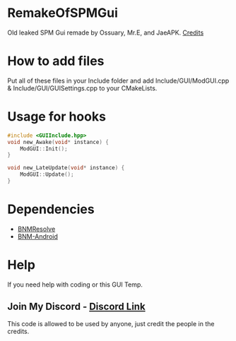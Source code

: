 # RemakeOfSPMGui
Old leaked SPM Gui remade by Ossuary, Mr.E, and JaeAPK. [Credits](https://kawaiiclique.vercel.app/Projects/CPPMenuHook)

# How to add files
Put all of these files in your Include folder and add Include/GUI/ModGUI.cpp & Include/GUI/GUISettings.cpp to your CMakeLists. 

# Usage for hooks
```cpp
#include <GUIInclude.hpp>
void new_Awake(void* instance) {
    ModGUI::Init();
}

void new_LateUpdate(void* instance) {
    ModGUI::Update();
}
```

# Dependencies

- [BNMResolve](https://github.com/Livku2/BNMResolve)
- [BNM-Android](https://github.com/ByNameModding/BNM-Android)

# Help
If you need help with coding or this GUI Temp.

Join My Discord - [Discord Link](https://discord.gg/Jn2tBbNNfj)
--

This code is allowed to be used by anyone, just credit the people in the credits.


